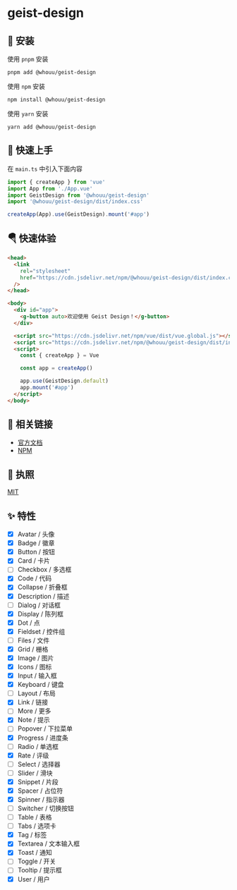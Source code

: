 # geist-design

## 🔑 安装

使用 `pnpm` 安装

```shell
pnpm add @whouu/geist-design
```

使用 `npm` 安装

```shell
npm install @whouu/geist-design
```

使用 `yarn` 安装

```shell
yarn add @whouu/geist-design
```

## 🎉 快速上手

在 `main.ts` 中引入下面内容

```ts
import { createApp } from 'vue'
import App from './App.vue'
import GeistDesign from '@whouu/geist-design'
import '@whouu/geist-design/dist/index.css'

createApp(App).use(GeistDesign).mount('#app')
```

## 🪂 快速体验

```html
<head>
  <link
    rel="stylesheet"
    href="https://cdn.jsdelivr.net/npm/@whouu/geist-design/dist/index.css"
  />
</head>

<body>
  <div id="app">
    <g-button auto>欢迎使用 Geist Design！</g-button>
  </div>

  <script src="https://cdn.jsdelivr.net/npm/vue/dist/vue.global.js"></script>
  <script src="https://cdn.jsdelivr.net/npm/@whouu/geist-design/dist/index.umd.js"></script>
  <script>
    const { createApp } = Vue

    const app = createApp()

    app.use(GeistDesign.default)
    app.mount('#app')
  </script>
</body>
```

## 🐳 相关链接

- [官方文档](https://geist-design.lovchun.com)
- [NPM](https://www.npmjs.com/package/@whouu/geist-design)

## 💬 执照

[MIT](https://github.com/PassionZale/geist-design/blob/main/LICENSE)

## ✨ 特性

- [x] Avatar / 头像
- [x] Badge / 徽章
- [x] Button / 按钮
- [x] Card / 卡片
- [ ] Checkbox / 多选框
- [x] Code / 代码
- [x] Collapse / 折叠框
- [x] Description / 描述
- [ ] Dialog / 对话框
- [x] Display / 陈列框
- [x] Dot / 点
- [x] Fieldset / 控件组
- [ ] Files / 文件
- [x] Grid / 栅格
- [x] Image / 图片
- [x] Icons / 图标
- [x] Input / 输入框
- [x] Keyboard / 键盘
- [ ] Layout / 布局
- [x] Link / 链接
- [ ] More / 更多
- [x] Note / 提示
- [ ] Popover / 下拉菜单
- [x] Progress / 进度条
- [ ] Radio / 单选框
- [x] Rate / 评级
- [ ] Select / 选择器
- [ ] Slider / 滑块
- [x] Snippet / 片段
- [x] Spacer / 占位符
- [x] Spinner / 指示器
- [ ] Switcher / 切换按钮
- [ ] Table / 表格
- [ ] Tabs / 选项卡
- [x] Tag / 标签
- [x] Textarea / 文本输入框
- [x] Toast / 通知
- [ ] Toggle / 开关
- [ ] Tooltip / 提示框
- [x] User / 用户
